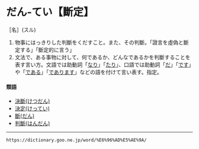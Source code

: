 # だん‐てい【斷定】

［名］(スル)
1.  物事にはっきりした判斷をくだすこと。また、その判斷。「證言を虛偽と斷定する」「斷定的に言う」
2.  文法で、ある事物に対して、何であるか、どんなであるかを判斷することを表す言い方。文語では助動詞「[なり](https://dictionary.goo.ne.jp/word/%E3%81%AA%E3%82%8A/#jn-165328)」「[たり](https://dictionary.goo.ne.jp/word/%E3%81%9F%E3%82%8A/#jn-139245)」、口語では助動詞「[だ](https://dictionary.goo.ne.jp/word/%E3%81%A0/#jn-132198)」「[です](https://dictionary.goo.ne.jp/word/%E3%81%A7%E3%81%99/#jn-151501)」や「[である](https://dictionary.goo.ne.jp/word/%E3%81%A7%E3%81%82%E3%82%8B/#jn-148999)」「[であります](https://dictionary.goo.ne.jp/word/%E3%81%A7%E3%81%82%E3%82%8A%E3%81%BE%E3%81%99/#jn-148996)」などの語を付けて言い表す。指定。
    

#### 類語

-   [決斷(けつだん)](https://dictionary.goo.ne.jp/word/%E6%B1%BA%E6%96%AD/#jn-68441)
-   [決定(けってい)](https://dictionary.goo.ne.jp/word/%E6%B1%BA%E5%AE%9A_%28%E3%81%91%E3%81%A3%E3%81%A6%E3%81%84%29/#jn-68453)
-   [斷(だん)](https://dictionary.goo.ne.jp/word/%E6%96%AD/#jn-139566)
-   [判斷(はんだん)](https://dictionary.goo.ne.jp/word/%E5%88%A4%E6%96%AD/#jn-181606)

---
`https://dictionary.goo.ne.jp/word/%E6%96%AD%E5%AE%9A/`